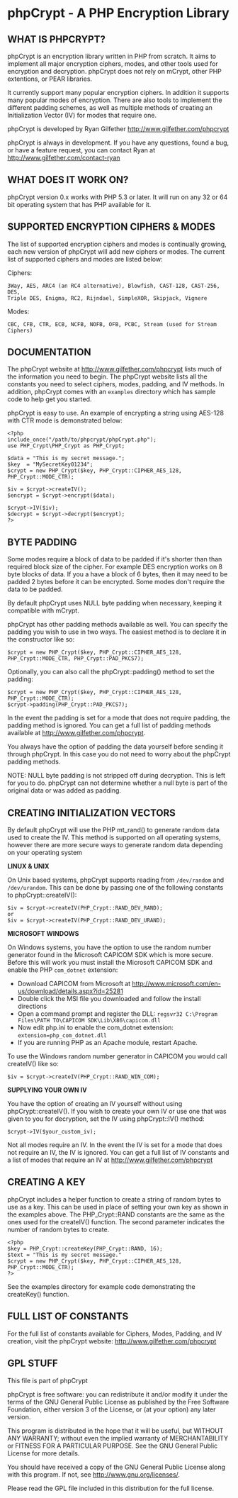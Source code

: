 phpCrypt - A PHP Encryption Library
=====================================================

WHAT IS PHPCRYPT?
-----------------

phpCrypt is an encryption library written in PHP from scratch. It aims to
implement all major encryption ciphers, modes, and other tools used for
encryption and decryption. phpCrypt does not rely on mCrypt, other PHP
extentions, or PEAR libraries.

It currently support many popular encryption ciphers. In addition it
supports many popular modes of encryption. There are also tools to implement
the different padding schemes, as well as multiple methods of creating an
Initialization Vector (IV) for modes that require one.

phpCrypt is developed by Ryan Gilfether <http://www.gilfether.com/phpcrypt>

phpCrypt is always in development. If you have any questions, found a bug,
or have a feature request, you can contact Ryan at
<http://www.gilfether.com/contact-ryan>

WHAT DOES IT WORK ON?
---------------------

phpCrypt version 0.x works with PHP 5.3 or later. It will run on any
32 or 64 bit operating system that has PHP available for it.

SUPPORTED ENCRYPTION CIPHERS & MODES
------------------------------------

The list of supported encryption ciphers and modes is continually growing,
each new version of phpCrypt will add new ciphers or modes. The current list
of supported ciphers and modes are listed below:

Ciphers:

	3Way, AES, ARC4 (an RC4 alternative), Blowfish, CAST-128, CAST-256, DES,
	Triple DES, Enigma, RC2, Rijndael, SimpleXOR, Skipjack, Vignere

Modes:

	CBC, CFB, CTR, ECB, NCFB, NOFB, OFB, PCBC, Stream (used for Stream Ciphers)

DOCUMENTATION
-------------

The phpCrypt website at http://www.gilfether.com/phpcrypt lists much of the
information you need to begin. The phpCrypt website lists all the constants
you need to select ciphers,	modes, padding, and IV methods. In addition,
phpCrypt comes with an `examples` directory which has sample code to help get
you started.

phpCrypt is easy to use. An example of encrypting a string using AES-128
with CTR mode is demonstrated below:

	<?php
	include_once("/path/to/phpcrypt/phpCrypt.php");
	use PHP_Crypt\PHP_Crypt as PHP_Crypt;

	$data = "This is my secret message.";
	$key  = "MySecretKey01234";
	$crypt = new PHP_Crypt($key, PHP_Crypt::CIPHER_AES_128, PHP_Crypt::MODE_CTR);

	$iv = $crypt->createIV();
	$encrypt = $crypt->encrypt($data);

	$crypt->IV($iv);
	$decrypt = $crypt->decrypt($encrypt);
	?>

BYTE PADDING
------------

Some modes require a block of data to be padded if it's shorter than than
required block size of the cipher. For example DES encryption works on
8 byte blocks of data. If you a have a block of 6 bytes, then it
may need to be padded 2 bytes before it can be encrypted. Some modes don't
require the data to be padded.

By default phpCrypt uses NULL byte padding when necessary, keeping it
compatible with mCrypt.

phpCrypt has other padding methods available as well. You can specify
the padding you wish to use in two ways. The easiest method is to declare it
in the constructor like so:

	$crypt = new PHP_Crypt($key, PHP_Crypt::CIPHER_AES_128, PHP_Crypt::MODE_CTR, PHP_Crypt::PAD_PKCS7);

Optionally, you can also call the phpCrypt::padding() method to set the padding:

	$crypt = new PHP_Crypt($key, PHP_Crypt::CIPHER_AES_128, PHP_Crypt::MODE_CTR);
	$crypt->padding(PHP_Crypt::PAD_PKCS7);

In the event the padding is set for a mode that does not require padding, the
padding method is ignored. You can get a full list of padding methods available
at http://www.gilfether.com/phpcrypt.

You always have the option of padding the data yourself before sending it
through phpCrypt. In this case you do not need to worry about the phpCrypt
padding methods.

NOTE: NULL byte padding is not stripped off during decryption. This is left for
you to do. phpCrypt can not determine whether a null byte is part of the
original data or was added as padding.

CREATING INITIALIZATION VECTORS
-------------------------------

By default phpCrypt will use the PHP mt_rand() to generate random data used
to create the IV. This method is supported on all operating systems, however
there are more secure ways to generate random data depending on your
operating system

**LINUX & UNIX**

On Unix based systems, phpCrypt supports reading from `/dev/random` and
`/dev/urandom`. This can be done by passing one of the following constants
to phpCrypt::createIV():

	$iv = $crypt->createIV(PHP_Crypt::RAND_DEV_RAND);
	or
	$iv = $crypt->createIV(PHP_Crypt::RAND_DEV_URAND);

**MICROSOFT WINDOWS**

On Windows systems, you have the option to use the random number generator
found in the Microsoft CAPICOM SDK which is more secure. Before this will
work you must install the Microsoft CAPICOM SDK and enable the PHP `com_dotnet`
extension:

* Download CAPICOM from Microsoft at http://www.microsoft.com/en-us/download/details.aspx?id=25281
* Double click the MSI file you downloaded and follow the install directions
* Open a command prompt and register the DLL: `regsvr32 C:\Program Files\PATH TO\CAPICOM SDK\Lib\X86\capicom.dll`
* Now edit php.ini to enable the com_dotnet extension: `extension=php_com_dotnet.dll`
* If you are running PHP as an Apache module, restart Apache.

To use the Windows random number generator in CAPICOM you would call createIV() like so:

	$iv = $crypt->createIV(PHP_Crypt::RAND_WIN_COM);

**SUPPLYING YOUR OWN IV**

You have the option of creating an IV yourself without using phpCrypt::createIV().
If you wish to create your own IV or use one that was given to you for decryption,
set the IV using phpCrypt::IV() method:

	$crypt->IV($your_custom_iv);

Not all modes require an IV. In the event the IV is set for a mode that does not
require an IV, the IV is ignored. You can get a full list of IV constants and a
list of modes that require an IV at http://www.gilfether.com/phpcrypt

CREATING A KEY
--------------

phpCrypt includes a helper function to create a string of random bytes to use as
a key. This can be used in place of setting your own key as shown in the examples
above. The PHP_Crypt::RAND constants are the same as the ones used for the createIV()
function. The second parameter indicates the number of random bytes to create.

	<?php
	$key = PHP_Crypt::createKey(PHP_Crypt::RAND, 16);
	$text = "This is my secret message."
	$crypt = new PHP_Crypt($key, PHP_Crypt::CIPHER_AES_128, PHP_Crypt::MODE_CTR);
	?>

See the examples directory for example code demonstrating the createKey() function.


FULL LIST OF CONSTANTS
----------------------

For the full list of constants available for Ciphers, Modes, Padding, and IV creation,
visit the phpCrypt website: http://www.gilfether.com/phpcrypt

GPL STUFF
---------

This file is part of phpCrypt

phpCrypt is free software: you can redistribute it and/or modify
it under the terms of the GNU General Public License as published by
the Free Software Foundation, either version 3 of the License, or
(at your option) any later version.

This program is distributed in the hope that it will be useful,
but WITHOUT ANY WARRANTY; without even the implied warranty of
MERCHANTABILITY or FITNESS FOR A PARTICULAR PURPOSE.  See the
GNU General Public License for more details.

You should have received a copy of the GNU General Public License
along with this program.  If not, see <http://www.gnu.org/licenses/>.

Please read the GPL file included in this distribution for the full license.
